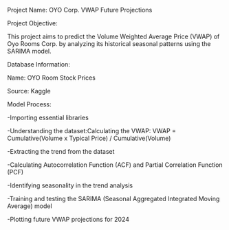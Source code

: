 
Project Name: OYO Corp. VWAP Future Projections

Project Objective:

This project aims to predict the Volume Weighted Average Price (VWAP) of Oyo Rooms Corp. by analyzing its historical seasonal patterns using the SARIMA model.

Database Information:

Name: OYO Room Stock Prices

Source: Kaggle

Model Process:

-Importing essential libraries

-Understanding the dataset:Calculating the VWAP: VWAP = Cumulative(Volume x Typical Price) / Cumulative(Volume)

-Extracting the trend from the dataset

-Calculating Autocorrelation Function (ACF) and Partial Correlation Function (PCF)

-Identifying seasonality in the trend analysis

-Training and testing the SARIMA (Seasonal Aggregated Integrated Moving Average) model

-Plotting future VWAP projections for 2024








